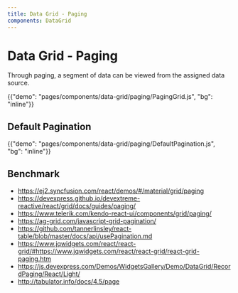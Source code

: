 ```yaml
---
title: Data Grid - Paging
components: DataGrid
---
```


# Data Grid - Paging

<p class="description">Through paging, a segment of data can be viewed from the assigned data source.</p>

{{"demo": "pages/components/data-grid/paging/PagingGrid.js", "bg": "inline"}}

## Default Pagination

{{"demo": "pages/components/data-grid/paging/DefaultPagination.js", "bg": "inline"}}

## Benchmark

- https://ej2.syncfusion.com/react/demos/#/material/grid/paging
- https://devexpress.github.io/devextreme-reactive/react/grid/docs/guides/paging/
- https://www.telerik.com/kendo-react-ui/components/grid/paging/
- https://ag-grid.com/javascript-grid-pagination/
- https://github.com/tannerlinsley/react-table/blob/master/docs/api/usePagination.md
- https://www.jqwidgets.com/react/react-grid/#https://www.jqwidgets.com/react/react-grid/react-grid-paging.htm
- https://js.devexpress.com/Demos/WidgetsGallery/Demo/DataGrid/RecordPaging/React/Light/
- http://tabulator.info/docs/4.5/page

